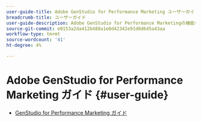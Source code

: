 ```yaml
---
user-guide-title: Adobe GenStudio for Performance Marketing ユーザーガイド
breadcrumb-title: ユーザーガイド
user-guide-description: Adobe GenStudio for Performance Marketingの機能を探索します。 オンブランドのアセットをすばやく作成し、バリエーションを生成し、エクスペリエンスを最適化する方法について説明します。
source-git-commit: e0153a2da412b488a1e0d42342e91d0d645a43aa
workflow-type: tm+mt
source-wordcount: '41'
ht-degree: 4%

---
```



# Adobe GenStudio for Performance Marketing ガイド {#user-guide}

+ [GenStudio for Performance Marketing ガイド](home.md)

<!-- + Release notes {#release-notes}
  + [Beta release notes](beta-release-notes.md)
+ [Get started](get-started.md)
+ Introduction {#intro}
  + [Concepts](concepts.md)
  + [Effective prompts](effective-prompts.md)
  + [Tutorials](https://experienceleague.adobe.com/docs/genstudio/learning/tutorials.html)
+ Guidelines {#guidelines}
  + [Guidelines overview](guidelines/overview.md)
  + [Brands](guidelines/brands.md)
  + [Personas](guidelines/personas.md)
  + [Products](guidelines/products.md)
  + [Add guidelines](guidelines/add-guidelines.md)
  + [Brand validation](guidelines/brand-validation.md)
+ Create {#create}
  + [[!DNL Create] overview](create/overview.md)
  + [Email experiences](create/email-experiences.md)
  + [Meta experiences](create/meta-experiences.md)
  + [Manage variants](create/manage-variants.md)
+ Reviews & Approvals {#approve}
  + [Review and Approvals overview](approvals/overview.md)
  + [Request review and approval of content](approvals/request-review.md)
  + [Review and edit content](approvals/review-and-edit.md)
  + [Approve content](approvals/approve-content.md)
  + [Publish approved content](approvals/publish-content.md)
+ Content {#content}
  + [Content overview](content/overview.md)
  + [Manage assets and experiences](content/manage-assets.md)
  + [Connect an AEM repository](content/connect-aem-repo.md)
  + [Asset details](content/asset-details.md)
  + Templates {#templates}
    + [Work with templates](content/use-templates.md)
    + [Customize a template](content/customize-template.md)
    + [Create accessible templates](content/accessibility-for-templates.md)
    + [Prepare an email template](content/email-template.md)
    + [Prepare a Meta ad template](content/meta-template.md)
+ Campaigns {#campaigns}
  + [Campaigns overview](campaigns/overview.md)
+ Activation {#activation}
  + [Activation overview](activation/overview.md)
+ Insights {#insights}
  + [Insights overview](insights/overview.md)
  + [Connect channel account](insights/connect-channel.md)
  + [Channels](insights/channels.md)
  + [Experiences](insights/experiences.md)
  + [Assets](insights/assets.md)
  + [Attributes](insights/attributes.md)
+ [GenStudio Academy - Hidden](genstudioacademy.md)
 -->